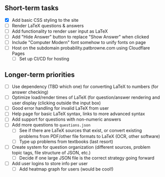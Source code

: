 ## Short-term tasks
  * [x] Add basic CSS styling to the site
  * [ ] Render LaTeX questions & answers
  * [ ] Add functionality to render user input as LaTeX
  * [ ] Add "Hide Answer" button to replace "Show Answer" when clicked
  * [ ] Include "Computer Modern" font somehow to unify fonts on page
  * [ ] Host on the subdomain probability.patbrowne.com using Cloudflare Pages
    * [ ] Set up CI/CD for hosting

## Longer-term priorities
  * [ ] Use dependency (TBD which one) for converting LaTeX to numbers (for
        answer checking)
  * [ ] Optimize load/render times of LaTeX (for question/answer rendering and
        user display (clicking outside the input box)
  * [ ] Good error handling for invalid LaTeX from user
  * [ ] Help page for basic LaTeX syntax, links to more advanced syntax
  * [ ] Add support for questions with non-numeric answers
  * [ ] Add more questions to `questions.json`
    * [ ] See if there are LaTeX sources that exist, or convert existing
          problems from PDF/other file formats to LaTeX (OCR, other software)
    * [ ] Type up problems from textbooks (last resort)
  * [ ] Create system for question organization (different sources, problem
        topic tags, file structure of JSON, etc.)
    * [ ] Decide if one large JSON file is the correct strategy going forward
  * [ ] Add user logins to store info per user
    * [ ] Add heatmap graph for users (would be cool!)
